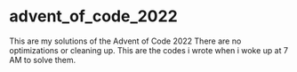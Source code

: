 # advent_of_code_2022

This are my solutions of the Advent of Code 2022
There are no optimizations or cleaning up.
This are the codes i wrote when i woke up at 7 AM to solve them.
